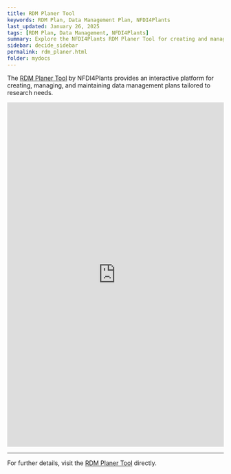 ```yaml
---
title: RDM Planer Tool
keywords: RDM Plan, Data Management Plan, NFDI4Plants
last_updated: January 26, 2025
tags: [RDM Plan, Data Management, NFDI4Plants]
summary: Explore the NFDI4Plants RDM Planer Tool for creating and managing data management plans.
sidebar: decide_sidebar
permalink: rdm_planer.html
folder: mydocs
---
```




The [RDM Planer Tool](https://nfdi4plants.github.io/dataplan/) by NFDI4Plants provides an interactive platform for creating, managing, and maintaining data management plans tailored to research needs.

<iframe src="https://nfdi4plants.github.io/dataplan/" width="100%" height="800px" frameborder="0" style="border: none;"></iframe>

---

For further details, visit the [RDM Planer Tool](https://nfdi4plants.github.io/dataplan/) directly.
